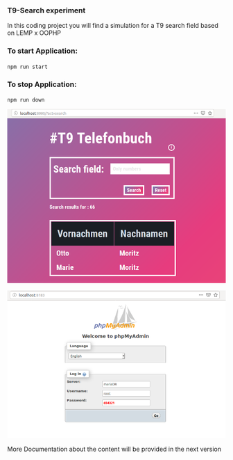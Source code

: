 
### T9-Search experiment     
In this coding project you will find a simulation for a T9 search field based on LEMP x OOPHP 

### To start Application: 
``npm run start``
### To stop Application:
``npm run down``

![Application](https://github.com/Pringmore/T9-search/blob/T00/code/assets/img/localhost.png)

![PhpMyAdmin](https://github.com/Pringmore/T9-search/blob/T00/code/assets/img/phpMyAdmin.png)

More Documentation about the content will be provided in the next version
